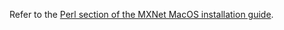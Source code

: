 Refer to the [Perl section of the MXNet MacOS installation guide](/get_started/osx_setup.html#install-the-mxnet-package-for-perl).